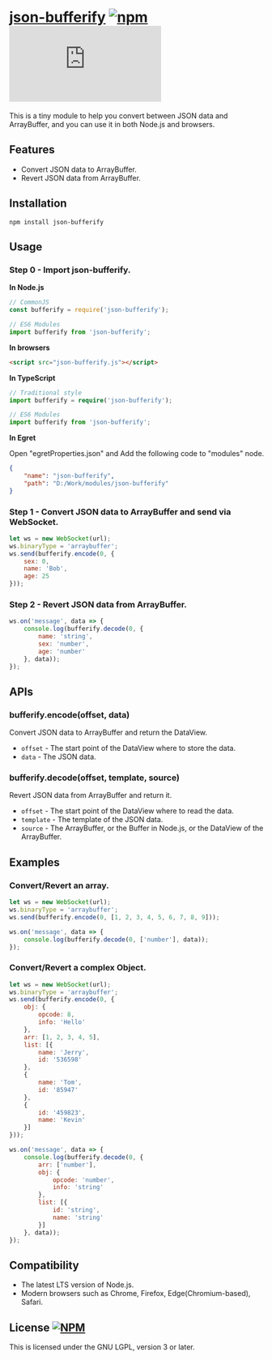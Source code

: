 # [json-bufferify](https://github.com/LangZhai-rebirth/json-bufferify) [![npm](https://img.shields.io/npm/v/json-bufferify)](https://www.npmjs.com/package/json-bufferify) ![GitHub file size in bytes](https://img.shields.io/github/size/LangZhai-rebirth/json-bufferify/dist/json-bufferify.min.js)

This is a tiny module to help you convert between JSON data and ArrayBuffer, and you can use it in both Node.js and browsers.

## Features

* Convert JSON data to ArrayBuffer.
* Revert JSON data from ArrayBuffer.

## Installation

```
npm install json-bufferify
```

## Usage

### Step 0 - Import json-bufferify.

__In Node.js__

```javascript
// CommonJS
const bufferify = require('json-bufferify');

// ES6 Modules
import bufferify from 'json-bufferify';
```

__In browsers__

```html
<script src="json-bufferify.js"></script>
```

__In TypeScript__

```typescript
// Traditional style
import bufferify = require('json-bufferify');

// ES6 Modules
import bufferify from 'json-bufferify';
```

__In Egret__

Open "egretProperties.json" and Add the following code to "modules" node.

```json
{
    "name": "json-bufferify",
    "path": "D:/Work/modules/json-bufferify"
}
```

### Step 1 - Convert JSON data to ArrayBuffer and send via WebSocket.

```javascript
let ws = new WebSocket(url);
ws.binaryType = 'arraybuffer';
ws.send(bufferify.encode(0, {
    sex: 0,
    name: 'Bob',
    age: 25
}));
```

### Step 2 - Revert JSON data from ArrayBuffer.

```javascript
ws.on('message', data => {
    console.log(bufferify.decode(0, {
        name: 'string',
        sex: 'number',
        age: 'number'
    }, data));
});
```

## APIs

### bufferify.encode(offset, data)

Convert JSON data to ArrayBuffer and return the DataView.

* `offset` - The start point of the DataView where to store the data.
* `data` - The JSON data.

### bufferify.decode(offset, template, source)

Revert JSON data from ArrayBuffer and return it.

* `offset` - The start point of the DataView where to read the data.
* `template` - The template of the JSON data.
* `source` - The ArrayBuffer, or the Buffer in Node.js, or the DataView of the ArrayBuffer.

## Examples

### Convert/Revert an array.

```javascript
let ws = new WebSocket(url);
ws.binaryType = 'arraybuffer';
ws.send(bufferify.encode(0, [1, 2, 3, 4, 5, 6, 7, 8, 9]));
```

```javascript
ws.on('message', data => {
    console.log(bufferify.decode(0, ['number'], data));
});
```

### Convert/Revert a complex Object.

```javascript
let ws = new WebSocket(url);
ws.binaryType = 'arraybuffer';
ws.send(bufferify.encode(0, {
    obj: {
        opcode: 8,
        info: 'Hello'
    },
    arr: [1, 2, 3, 4, 5],
    list: [{
        name: 'Jerry',
        id: '536598'
    },
    {
        name: 'Tom',
        id: '85947'
    },
    {
        id: '459823',
        name: 'Kevin'
    }]
}));
```

```javascript
ws.on('message', data => {
    console.log(bufferify.decode(0, {
        arr: ['number'],
        obj: {
            opcode: 'number',
            info: 'string'
        },
        list: [{
            id: 'string',
            name: 'string'
        }]
    }, data));
});
```

## Compatibility

* The latest LTS version of Node.js.
* Modern browsers such as Chrome, Firefox, Edge(Chromium-based), Safari.

## License [![NPM](https://img.shields.io/npm/l/json-bufferify)](https://github.com/LangZhai-rebirth/json-bufferify/blob/master/LICENSE)

This is licensed under the GNU LGPL, version 3 or later.